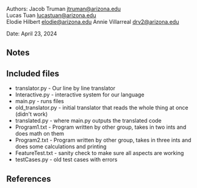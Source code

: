 Authors: 
Jacob Truman [jtruman@arizona.edu](mailto:EMAIL)  
Lucas Tuan [lucastuan@arizona.edu](mailto:EMAIL)  
Elodie Hilbert [elodie@arizona.edu](mailto:EMAIL) 
Annie Villarreal [drv2@arizona.edu](mailto:EMAIL) 


Date: April 23, 2024


## Notes



## Included files

* translator.py - Our line by line translator
* Interactive.py - interactive system for our language
* main.py - runs files
* old_translator.py - initial translator that reads the whole thing at once (didn't work)
* translated.py - where main.py outputs the translated code
* Program1.txt - Program written by other group, takes in two ints and does math on them
* Program2.txt - Program written by other group, takes in three ints and does some calculations and printing
* FeatureTest.txt - sanity check to make sure all aspects are working
* testCases.py - old test cases with errors


## References


